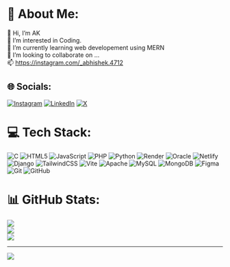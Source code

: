 # 💫 About Me:
👋 Hi, I’m AK<br>👀 I’m interested in Coding.<br>🌱 I’m currently learning web developement using MERN<br>💞️ I’m looking to collaborate on ...<br>📫 https://instagram.com/_abhishek.4712


## 🌐 Socials:
[![Instagram](https://img.shields.io/badge/Instagram-%23E4405F.svg?logo=Instagram&logoColor=white)](https://instagram.com/_abhishek.4712) [![LinkedIn](https://img.shields.io/badge/LinkedIn-%230077B5.svg?logo=linkedin&logoColor=white)](https://linkedin.com/in/abhishek4712ak) [![X](https://img.shields.io/badge/X-black.svg?logo=X&logoColor=white)](https://x.com/abhishek4712ak) 

# 💻 Tech Stack:
![C](https://img.shields.io/badge/c-%2300599C.svg?style=for-the-badge&logo=c&logoColor=white) ![HTML5](https://img.shields.io/badge/html5-%23E34F26.svg?style=for-the-badge&logo=html5&logoColor=white) ![JavaScript](https://img.shields.io/badge/javascript-%23323330.svg?style=for-the-badge&logo=javascript&logoColor=%23F7DF1E) ![PHP](https://img.shields.io/badge/php-%23777BB4.svg?style=for-the-badge&logo=php&logoColor=white) ![Python](https://img.shields.io/badge/python-3670A0?style=for-the-badge&logo=python&logoColor=ffdd54) ![Render](https://img.shields.io/badge/Render-%46E3B7.svg?style=for-the-badge&logo=render&logoColor=white) ![Oracle](https://img.shields.io/badge/Oracle-F80000?style=for-the-badge&logo=oracle&logoColor=white) ![Netlify](https://img.shields.io/badge/netlify-%23000000.svg?style=for-the-badge&logo=netlify&logoColor=#00C7B7) ![Django](https://img.shields.io/badge/django-%23092E20.svg?style=for-the-badge&logo=django&logoColor=white) ![TailwindCSS](https://img.shields.io/badge/tailwindcss-%2338B2AC.svg?style=for-the-badge&logo=tailwind-css&logoColor=white) ![Vite](https://img.shields.io/badge/vite-%23646CFF.svg?style=for-the-badge&logo=vite&logoColor=white) ![Apache](https://img.shields.io/badge/apache-%23D42029.svg?style=for-the-badge&logo=apache&logoColor=white) ![MySQL](https://img.shields.io/badge/mysql-4479A1.svg?style=for-the-badge&logo=mysql&logoColor=white) ![MongoDB](https://img.shields.io/badge/MongoDB-%234ea94b.svg?style=for-the-badge&logo=mongodb&logoColor=white) ![Figma](https://img.shields.io/badge/figma-%23F24E1E.svg?style=for-the-badge&logo=figma&logoColor=white) ![Git](https://img.shields.io/badge/git-%23F05033.svg?style=for-the-badge&logo=git&logoColor=white) ![GitHub](https://img.shields.io/badge/github-%23121011.svg?style=for-the-badge&logo=github&logoColor=white)
# 📊 GitHub Stats:
![](https://github-readme-stats.vercel.app/api?username=abhishek4712ak&theme=dark&hide_border=false&include_all_commits=false&count_private=false)<br/>
![](https://github-readme-streak-stats.herokuapp.com/?user=abhishek4712ak&theme=dark&hide_border=false)<br/>
![](https://github-readme-stats.vercel.app/api/top-langs/?username=abhishek4712ak&theme=dark&hide_border=false&include_all_commits=false&count_private=false&layout=compact)

---
[![](https://visitcount.itsvg.in/api?id=abhishek4712ak&icon=0&color=0)](https://visitcount.itsvg.in)

<!-- Proudly created with GPRM ( https://gprm.itsvg.in ) -->
